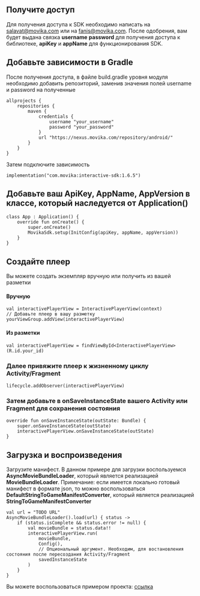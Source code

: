 ## Получите доступ
Для получения доступа к SDK необходимо написать на [salavat@movika.com](salavat@movika.com) или на
[fanis@movika.com](fanis@movika.com). После одобрения, вам будет выдана связка **username** **password** для получения
доступа к библиотеке, **apiKey** и **appName** для функционирования SDK.

## Добавьте зависимости в Gradle

После получения доступа, в файле build.gradle уровня модуля необходимо добавить репозиторий, заменив значения полей username и password
на полученные

```
allprojects {
    repositories {
        maven {
            credentials {
                username "your_username"
                password "your_password"
            }
            url "https://nexus.movika.com/repository/android/"
        }
    }
}
```

Затем подключите зависимость 

```
implementation("com.movika:interactive-sdk:1.6.5")
```
## Добавьте ваш ApiKey, AppName, AppVersion в классе, который наследуется от Application()

```
class App : Application() {
    override fun onCreate() {
        super.onCreate()
        MovikaSdk.setup(InitConfig(apiKey, appName, appVersion))
    }
}
```

## Создайте плеер
Вы можете создать экземпляр вручную или получить из вашей разметки
#### Вручную
```
val interactivePlayerView = InteractivePlayerView(context)
// Добавьте плеер в вашу разметку
yourViewGroup.addView(interactivePlayerView)
```
#### Из разметки
```
val interactivePlayerView = findViewById<InteractivePlayerView>(R.id.your_id)
```

### Далее привяжите плеер к жизненному циклу Activity/Fragment
```
lifecycle.addObserver(interactivePlayerView)
```

### Затем добавьте в onSaveInstanceState вашего Activity или Fragment для сохранения состояния
```
override fun onSaveInstanceState(outState: Bundle) {
    super.onSaveInstanceState(outState)
    interactivePlayerView.onSaveInstanceState(outState)
}
```

## Загрузка и воспроизведения

Загрузите манифест. В данном примере для загрузки воспользуемся **AsyncMovieBundleLoader**, который является
реализацией **MovieBundleLoader**. Примечание: если имеется локально готовый манифест в формате json, то можно воспользоваться
**DefaultStringToGameManifestConverter**, который является реализацией **StringToGameManifestConverter**
```
val url = "TODO URL"
AsyncMovieBundleLoader().load(url) { status ->
    if (status.isComplete && status.error != null) {
        val movieBundle = status.data!!
        interactivePlayerView.run(
            movieBundle,
            Config(),
            // Опциональный аргумент. Необходим, для востановления состояния после пересоздания Activity/Fragment 
            savedInstanceState
        )
    }
}

```

Вы можете воспользоваться примером проекта: [ссылка](https://github.com/movika/android.sdk.sample.movika.com)